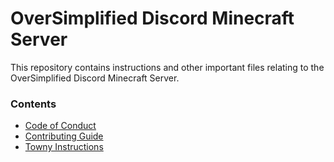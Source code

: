 # OverSimplified Discord Minecraft Server
This repository contains instructions and other important files relating to the OverSimplified Discord Minecraft Server.

### Contents
 - [Code of Conduct](/CODE_OF_CONDUCT.md)
 - [Contributing Guide](/CONTRIBUTING.md)
 - [Towny Instructions](/guides/towny.md)
